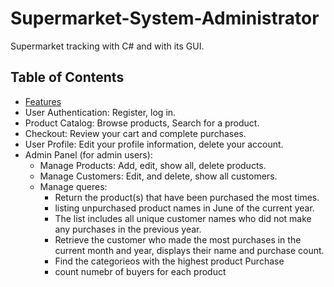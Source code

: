 # Supermarket-System-Administrator
Supermarket tracking with C# and with its GUI.
## Table of Contents
- [Features](#features)
- User Authentication: Register, log in.
- Product Catalog: Browse products, Search for a product.
- Checkout: Review your cart and complete purchases.
- User Profile: Edit your profile information, delete your account.
- Admin Panel (for admin users):
  - Manage Products: Add, edit, show all, delete products.
  - Manage Customers: Edit, and delete, show all customers.
  - Manage queres:
    - Return the product(s) that have been purchased the most times.
    -  listing unpurchased product names in June of the current year.
    - The list includes all unique customer names who did not make any purchases in the previous year.
    - Retrieve the customer who made the most purchases in the current month and year, displays their name and purchase count.
    - Find the categorieos with the highest product Purchase
    - count numebr of buyers for each product
